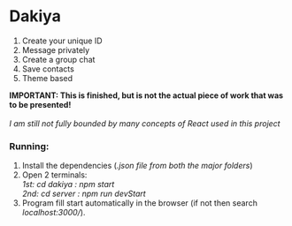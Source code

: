 # Dakiya
1. Create your unique ID
2. Message privately
3. Create a group chat
4. Save contacts
5. Theme based

**IMPORTANT: This is finished, but is not the actual piece of work that was to be presented!**
<br><br>
*I am still not fully bounded by many concepts of React used in this project*

### Running:
1. Install the dependencies (*.json file from both the major folders*)
2. Open 2 terminals: <br> *1st: cd dakiya : npm start* <br> *2nd: cd server : npm run devStart*
3. Program fill start automatically in the browser (if not then search *localhost:3000/*).
